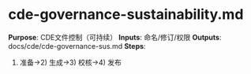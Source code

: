 # cde-governance-sustainability.md

**Purpose**: CDE文件控制（可持续）
**Inputs**: 命名/修订/权限
**Outputs**: docs/cde/cde-governance-sus.md
**Steps**:

1. 准备→2) 生成→3) 校核→4) 发布
